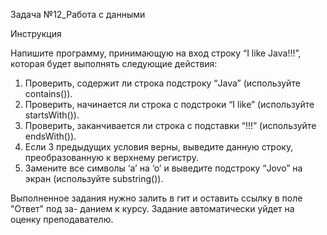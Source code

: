 Задача №12_Работа с данными

Инструкция

Напишите программу, принимающую на вход строку “I like Java!!!”, которая будет
выполнять следующие действия:

1. Проверить, содержит ли строка подстроку “Java” (используйте contains()).
2. Проверить, начинается ли строка с подстроки “I like” (используйте
startsWith()).
3. Проверить, заканчивается ли строка с подставки “!!!” (используйте
endsWith()).
4. Если 3 предыдущих условия верны, выведите данную строку, преобразованную к
верхнему регистру.
5. Замените все символы ‘a’ на ‘о’ и выведите подстроку “Jovo” на экран
(используйте substring()).

Выполненное задания нужно залить в гит и оставить ссылку в поле "Ответ" под за-
данием к курсу. Задание автоматически уйдет на оценку преподавателю.
